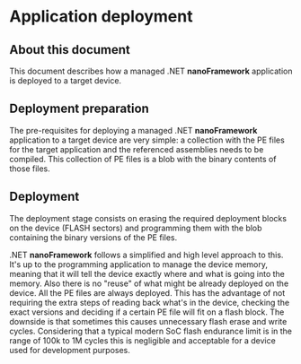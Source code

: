 # Application deployment

## About this document

This document describes how a managed .NET **nanoFramework** application is deployed to a target device.

## Deployment preparation

The pre-requisites for deploying a managed .NET **nanoFramework** application to a target device are very simple: a collection with the PE files for the target application and the referenced assemblies needs to be compiled. This collection of PE files is a blob with the binary contents of those files.

## Deployment

The deployment stage consists on erasing the required deployment blocks on the device (FLASH sectors) and programming them with the blob containing the binary versions of the PE files.

.NET **nanoFramework** follows a simplified and high level approach to this. It's up to the programming application to manage the device memory, meaning that it will tell the device exactly where and what is going into the memory.
Also there is no "reuse" of what might be already deployed on the device. All the PE files are always deployed. This has the advantage of not requiring the extra steps of reading back what's in the device, checking the exact versions and deciding if a certain PE file will fit on a flash block. The downside is that sometimes this causes unnecessary flash erase and write cycles. Considering that a typical modern SoC flash endurance limit is in the range of 100k to 1M cycles this is negligible and acceptable for a device used for development purposes.
